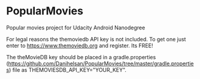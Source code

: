 # PopularMovies
Popular movies project for Udacity Android Nanodegree

For legal reasons the themoviedb API key is not included.
To get one just enter to https://www.themoviedb.org and register. Its FREE!

The theMovieDB key should be placed in a gradle.properties (https://github.com/Danihelsan/PopularMovies/tree/master/gradle.properties) file as THEMOVIESDB_API_KEY="YOUR_KEY".
